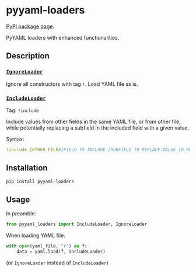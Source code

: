 # pyyaml-loaders

[PyPI package page](https://pypi.org/project/pyyaml-loaders/).

PyYAML loaders with enhanced functionalities.


## Description

### [`IgnoreLoader`](pyyaml_loaders/IgnoreLoader.py)

Ignore all constructors with tag `!`. Load YAML file as is.


### [`IncludeLoader`](pyyaml_loaders/IncludeLoader.py)

Tag: `!include`

Include values from other fields in the same YAML file, or from other file, while potentially replacing a subfield in the included field with a given value.

Syntax:
```yaml
!include [OTHER_FILE#]FIELD_TO_INCLUDE [SUBFIELD_TO_REPLACE:VALUE_TO_REPLACE_WITH]
```


## Installation

```bash
pip install pyyaml-loaders
```


## Usage

In preamble:

```python
from pyyaml_loaders import IncludeLoader, IgnoreLoader
```

When loading YAML file:
```python
with open(yaml_file, "r") as f:
    data = yaml.load(f, IncludeLoader)
```
(or `IgnoreLoader` instead of `IncludeLoader`)
